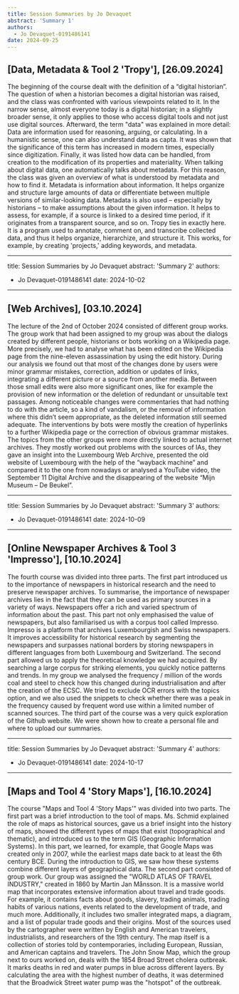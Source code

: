 ```yaml
---
title: Session Summaries by Jo Devaquet
abstract: 'Summary 1'
authors:
  - Jo Devaquet-0191486141
date: 2024-09-25
---
```


## [Data, Metadata & Tool 2 'Tropy'], [26.09.2024]
The beginning of the course dealt with the definition of a “digital historian”. The question of when a historian becomes a digital historian was raised, and the class was confronted with various viewpoints related to it. In the narrow sense, almost everyone today is a digital historian; in a slightly broader sense, it only applies to those who access digital tools and not just use digital sources.
Afterward, the term "data" was explained in more detail: Data are information used for reasoning, arguing, or calculating. In a humanistic sense, one can also understand data as capta.
It was shown that the significance of this term has increased in modern times, especially since digitization. Finally, it was listed how data can be handled, from creation to the modification of its properties and materiality.
When talking about digital data, one automatically talks about metadata. For this reason, the class was given an overview of what is understood by metadata and how to find it. Metadata is information about information. It helps organize and structure large amounts of data or differentiate between multiple versions of similar-looking data. Metadata is also used – especially by historians – to make assumptions about the given information. It helps to assess, for example, if a source is linked to a desired time period, if it originates from a transparent source, and so on.
Tropy ties in exactly here. It is a program used to annotate, comment on, and transcribe collected data, and thus it helps organize, hierarchize, and structure it. This works, for example, by creating 'projects,' adding keywords, and metadata.


---
title: Session Summaries by Jo Devaquet
abstract: 'Summary 2'
authors:
  - Jo Devaquet-0191486141
date: 2024-10-02
---

## [Web Archives], [03.10.2024]
The lecture of the 2nd of October 2024 consisted of different group works. The group work that had been assigned to my group was about the dialogs created by different people, historians or bots working on a Wikipedia page. More precisely, we had to analyse what has been edited on the Wikipedia page from the nine-eleven assassination by using the edit history. During our analysis we found out that most of the changes done by users were minor grammar mistakes, correction, addition or updates of links, integrating a different picture or a source from another media. Between those small edits were also more significant ones, like for example the provision of new information or  the  deletion  of  redundant  or  unsuitable  text  passages. Among  noticeable  changes  were commentaries that had nothing to do with the article, so a kind of vandalism, or the removal of information where this didn’t seem appropriate, as the deleted information still seemed adequate. The interventions by bots were mostly the creation of hyperlinks to a further Wikipedia page or the correction of obvious grammar mistakes.
The topics from the other groups were more directly linked to actual internet archives. They mostly worked out problems with the sources of IAs, they gave an insight into the Luxembourg Web Archive, presented the old website of Luxembourg with the help of the “wayback machine” and compared it to the one from nowadays or analysed a YouTube video, the September 11 Digital Archive and the disappearing of the website “Mijn Museum – De Beukel”.


---
title: Session Summaries by Jo Devaquet
abstract: 'Summary 3'
authors:
  - Jo Devaquet-0191486141
date: 2024-10-09
---

## [Online Newspaper Archives & Tool 3 'Impresso'], [10.10.2024]
The fourth course was divided into three parts. The first part introduced us to the importance of newspapers in historical research and the need to preserve newspaper archives. To summarise, the importance of newspaper archives lies in the fact that they can be used as primary sources in a variety of ways. Newspapers offer a rich and varied spectrum of information about the past. This part not only emphasised the value of newspapers, but also familiarised us with a corpus tool called Impresso. Impresso is a platform that archives Luxembourgish and Swiss newspapers. It improves accessibility for historical research by segmenting the newspapers and surpasses national borders by storing newspapers in different languages from both Luxembourg and Switzerland. The second part allowed us to apply the theoretical knowledge we had acquired. By searching a large corpus for striking elements, you quickly notice patterns and trends. In my group we analysed the frequency / million of the words coal and steel to check how this changed during industrialisation and after the creation of the ECSC. We tried to exclude OCR errors with the topics option, and we also used the snippets to check whether there was a peak in the frequency caused by frequent word use within a limited number of scanned sources. The third part of the course was a very quick exploration of the Github website. We were shown how to create a personal file and where to upload our summaries.


---
title: Session Summaries by Jo Devaquet
abstract: 'Summary 4'
authors:
  - Jo Devaquet-0191486141
date: 2024-10-17
---

## [Maps and Tool 4 'Story Maps'], [16.10.2024]
The course "Maps and Tool 4 'Story Maps'" was divided into two parts. The first part was a brief introduction to the tool of maps. Ms. Schmid explained the role of maps as historical sources, gave us a brief insight into the history of maps, showed the different types of maps that exist (topographical and thematic), and introduced us to the term GIS (Geographic Information Systems). In this part, we learned, for example, that Google Maps was created only in 2007, while the earliest maps date back to at least the 6th century BCE. During the introduction to GIS, we saw how these systems combine different layers of geographical data.
The second part consisted of group work. Our group was assigned the "WORLD ATLAS OF TRAVEL INDUSTRY," created in 1860 by Martin Jan Månsson. It is a massive world map that incorporates extensive information about travel and trade goods. For example, it contains facts about goods, slavery, trading animals, trading habits of various nations, events related to the development of trade, and much more. Additionally, it includes two smaller integrated maps, a diagram, and a list of popular trade goods and their origins. Most of the sources used by the cartographer were written by English and American travelers, industrialists, and researchers of the 19th century. The map itself is a collection of stories told by contemporaries, including European, Russian, and American captains and travelers.
The John Snow Map, which the group next to ours worked on, deals with the 1854 Broad Street cholera outbreak. It marks deaths in red and water pumps in blue across different layers. By calculating the area with the highest number of deaths, it was determined that the Broadwick Street water pump was the "hotspot" of the outbreak.
